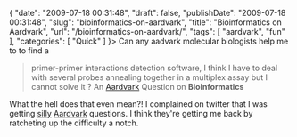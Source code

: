 {
    "date": "2009-07-18 00:31:48",
    "draft": false,
    "publishDate": "2009-07-18 00:31:48",
    "slug": "bioinformatics-on-aardvark",
    "title": "Bioinformatics on Aardvark",
    "url": "\/bioinformatics-on-aardvark\/",
    "tags": [
        "aardvark",
        "fun"
    ],
    "categories": [
        "Quick"
    ]
}> Can any aadvark molecular biologists help me to to find a
> primer-primer interactions detection software, I think I have to deal
> with several probes annealing together in a multiplex assay but I
> cannot solve it ? An [Aardvark](http://vark.com/s/GNOE) Question on
> **Bioinformatics**

What the hell does that even mean?! I complained on twitter that I was
getting [silly](http://twitter.com/joshnunn/statuses/2686000882)
[Aardvark](http://twitter.com/joshnunn/statuses/2685850673) questions. I
think they're getting me back by ratcheting up the difficulty a notch.